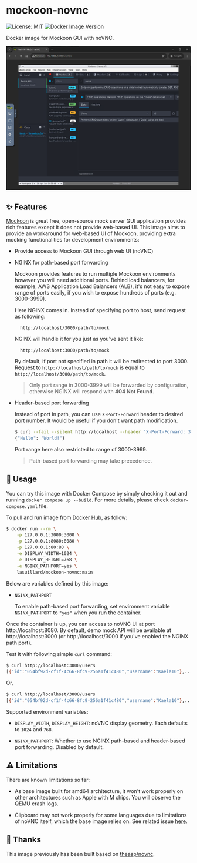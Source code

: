 # mockoon-novnc

[![License: MIT](https://img.shields.io/badge/License-MIT-yellow.svg)](https://opensource.org/licenses/MIT)
[![Docker Image Version](https://img.shields.io/docker/v/lasuillard/mockoon-novnc?sort=semver)](https://hub.docker.com/r/lasuillard/mockoon-novnc)

Docker image for Mockoon GUI with noVNC.

![Demo](/docs/demo.png)

## ✨ Features

[Mockoon](https://mockoon.com/) is great free, open-source mock server GUI application provides rich features except it does not provide web-based UI. This image aims to provide an workaround for web-based UI of Mockoon, providing extra mocking functionalities for development environments:

- Provide access to Mockoon GUI through web UI (noVNC)

- NGINX for path-based port forwarding

    Mockoon provides features to run multiple Mockoon environments however you will need additional ports. Behind load balancers, for example, AWS Application Load Balancers (ALB), it's not easy to expose range of ports easily, if you wish to expose hundreds of ports (e.g. 3000-3999).

    Here NGINX comes in. Instead of specifying port to host, send request as following:

        http://localhost/3000/path/to/mock

    NGINX will handle it for you just as you've sent it like:

        http://localhost:3000/path/to/mock

    By default, if port not specified in path it will be redirected to port 3000. Request to `http://localhost/path/to/mock` is equal to `http://localhost/3000/path/to/mock`.

    > Only port range in 3000-3999 will be forwarded by configuration, otherwise NGINX will respond with **404 Not Found**.

- Header-based port forwarding

    Instead of port in path, you can use `X-Port-Forward` header to desired port number. It would be useful if you don't want path modification.

    ```bash
    $ curl --fail --silent http://localhost --header 'X-Port-Forward: 3678'
    {"Hello": "World!"}
    ```

    Port range here also restricted to range of 3000-3999.

    > Path-based port forwarding may take precedence.

## 📔 Usage

You can try this image with Docker Compose by simply checking it out and running `docker compose up --build`. For more details, please check `docker-compose.yaml` file.

To pull and run image from [Docker Hub](https://hub.docker.com/r/lasuillard/mockoon-novnc), as follow:

```bash
$ docker run --rm \
    -p 127.0.0.1:3000:3000 \
    -p 127.0.0.1:8080:8080 \
    -p 127.0.0.1:80:80 \
    -e DISPLAY_WIDTH=1024 \
    -e DISPLAY_HEIGHT=768 \
    -e NGINX_PATHPORT=yes \
    lasuillard/mockoon-novnc:main
```

Below are variables defined by this image:

- `NGINX_PATHPORT`

    To enable path-based port forwarding, set environment variable `NGINX_PATHPORT` to `"yes"` when you run the container.

Once the container is up, you can access to noVNC UI at port http://localhost:8080. By default, demo mock API will be available at http://localhost:3000 (or http://localhost/3000 if you've enabled the NGINX path port).

Test it with following simple `curl` command:

```bash
$ curl http://localhost:3000/users
[{"id":"054bf92d-cf1f-4c66-8fc9-256a1f41c480","username":"Kaela10"},...]
```

Or,

```bash
$ curl http://localhost/3000/users
[{"id":"054bf92d-cf1f-4c66-8fc9-256a1f41c480","username":"Kaela10"},...]
```

Supported environment variables:

- `DISPLAY_WIDTH`, `DISPLAY_HEIGHT`: noVNC display geometry. Each defaults to `1024` and `768`.

- `NGINX_PATHPORT`: Whether to use NGINX path-based and header-based port forwarding. Disabled by default.

## ⚠️ Limitations

There are known limitations so far:

- As base image built for amd64 architecture, it won't work properly on other architectures such as Apple with M chips. You will observe the QEMU crash logs.

- Clipboard may not work properly for some languages due to limitations of noVNC itself, which the base image relies on. See related issue [here](https://github.com/novnc/noVNC/issues/1708).

## 🙏 Thanks

This image previously has been built based on [theasp/novnc](https://github.com/theasp/docker-novnc/).
